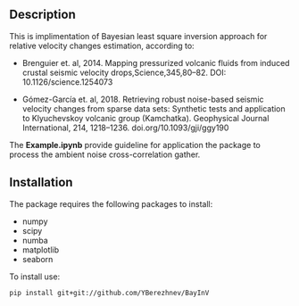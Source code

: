 ## Description
This is implimentation of Bayesian least square inversion approach for relative velocity changes estimation, according to:  

* Brenguier et. al, 2014.  Mapping  pressurized  volcanic fluids   from   induced   crustal   seismic   velocity   drops,Science,345,80–82. DOI: 10.1126/science.1254073  

* Gómez-García et. al, 2018. Retrieving robust noise-based seismic velocity changes from sparse data sets: Synthetic tests and application to Klyuchevskoy volcanic group (Kamchatka). Geophysical Journal International, 214, 1218–1236. doi.org/10.1093/gji/ggy190

The **Example.ipynb** provide guideline for application the package to process the ambient noise cross-correlation gather.
## Installation

The package requires the following packages to install:  
* numpy
* scipy 
* numba 
* matplotlib 
* seaborn

To install use:
```
pip install git+git://github.com/YBerezhnev/BayInV
```

